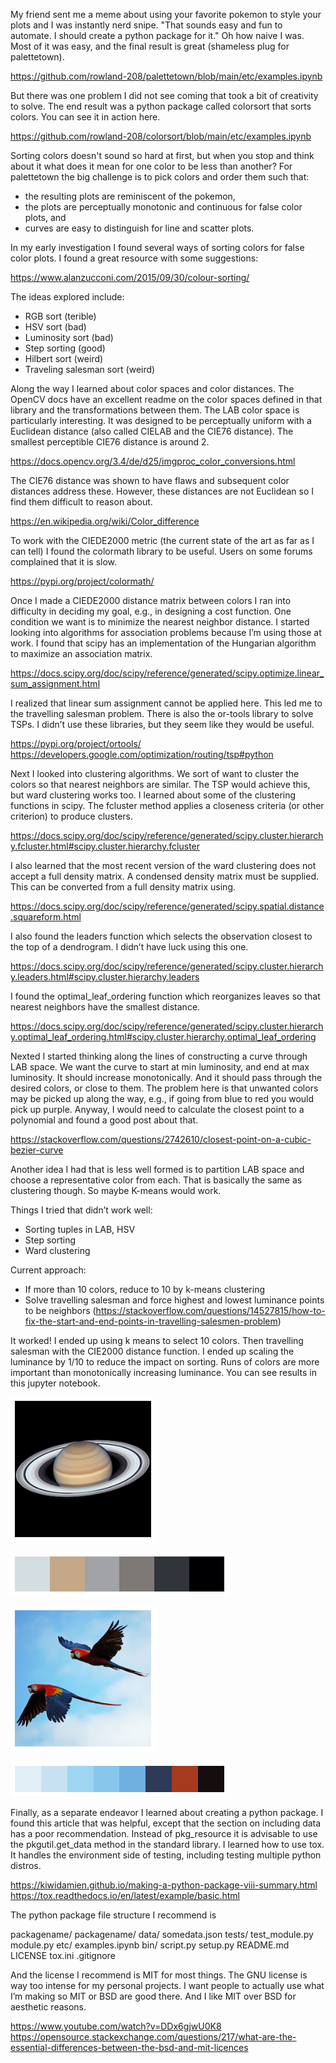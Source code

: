 My friend sent me a meme about using your favorite pokemon to style your plots and I was instantly nerd snipe.
"That sounds easy and fun to automate. I should create a python package for it."
Oh how naive I was.
Most of it was easy, and the final result is great (shameless plug for palettetown).

https://github.com/rowland-208/palettetown/blob/main/etc/examples.ipynb

But there was one problem I did not see coming that took a bit of creativity to solve.
The end result was a python package called colorsort that sorts colors.
You can see it in action here.

https://github.com/rowland-208/colorsort/blob/main/etc/examples.ipynb

Sorting colors doesn't sound so hard at first, but when you stop and think about it what does it mean for one color to be less than another?
For palettetown the big challenge is to pick colors and order them such that:
* the resulting plots are reminiscent of the pokemon,
* the plots are perceptually monotonic and continuous for false color plots, and
* curves are easy to distinguish for line and scatter plots.

In my early investigation I found several ways of sorting colors for false color plots.
I found a great resource with some suggestions:

https://www.alanzucconi.com/2015/09/30/colour-sorting/

The ideas explored include:
* RGB sort (terible)
* HSV sort (bad)
* Luminosity sort (bad)
* Step sorting (good)
* Hilbert sort (weird)
* Traveling salesman sort (weird)

Along the way I learned about color spaces and color distances. The OpenCV docs have an excellent readme on the color spaces defined in that library and the transformations between them. The LAB color space is particularly interesting. It was designed to be perceptually uniform with a Euclidean distance (also called CIELAB and the CIE76 distance). The smallest perceptible CIE76 distance is around 2.

https://docs.opencv.org/3.4/de/d25/imgproc_color_conversions.html

The CIE76 distance was shown to have flaws and subsequent color distances address these. However, these distances are not Euclidean so I find them difficult to reason about.

https://en.wikipedia.org/wiki/Color_difference

To work with the CIEDE2000 metric (the current state of the art as far as I can tell) I found the colormath library to be useful. Users on some forums complained that it is slow.

https://pypi.org/project/colormath/

Once I made a CIEDE2000 distance matrix between colors I ran into difficulty in deciding my goal, e.g., in designing a cost function. One condition we want is to minimize the nearest neighbor distance. I started looking into algorithms for association problems because I’m using those at work. I found that scipy has an implementation of the Hungarian algorithm to maximize an association matrix.

https://docs.scipy.org/doc/scipy/reference/generated/scipy.optimize.linear_sum_assignment.html

I realized that linear sum assignment cannot be applied here. This led me to the travelling salesman problem. There is also the or-tools library to solve TSPs. I didn’t use these libraries, but they seem like they would be useful.

https://pypi.org/project/ortools/
https://developers.google.com/optimization/routing/tsp#python

Next I looked into clustering algorithms. We sort of want to cluster the colors so that nearest neighbors are similar. The TSP would achieve this, but ward clustering works too. I learned about some of the clustering functions in scipy. The fcluster method applies a closeness criteria (or other criterion) to produce clusters.

https://docs.scipy.org/doc/scipy/reference/generated/scipy.cluster.hierarchy.fcluster.html#scipy.cluster.hierarchy.fcluster

I also learned that the most recent version of the ward clustering does not accept a full density matrix. A condensed density matrix must be supplied. This can be converted from a full density matrix using.

https://docs.scipy.org/doc/scipy/reference/generated/scipy.spatial.distance.squareform.html

I also found the leaders function which selects the observation closest to the top of a dendrogram. I didn’t have luck using this one.

https://docs.scipy.org/doc/scipy/reference/generated/scipy.cluster.hierarchy.leaders.html#scipy.cluster.hierarchy.leaders

I found the optimal_leaf_ordering function which reorganizes leaves so that nearest neighbors have the smallest distance.

https://docs.scipy.org/doc/scipy/reference/generated/scipy.cluster.hierarchy.optimal_leaf_ordering.html#scipy.cluster.hierarchy.optimal_leaf_ordering

Nexted I started thinking along the lines of constructing a curve through LAB space. We want the curve to start at min luminosity, and end at max luminosity. It should increase monotonically. And it should pass through the desired colors, or close to them. The problem here is that unwanted colors may be picked up along the way, e.g., if going from blue to red you would pick up purple. Anyway, I would need to calculate the closest point to a polynomial and found a good post about that.

https://stackoverflow.com/questions/2742610/closest-point-on-a-cubic-bezier-curve

Another idea I had that is less well formed is to partition LAB space and choose a representative color from each. That is basically the same as clustering though. So maybe K-means would work.

Things I tried that didn’t work well:
* Sorting tuples in LAB, HSV
* Step sorting
* Ward clustering

Current approach:
* If more than 10 colors, reduce to 10 by k-means clustering
* Solve travelling salesman and force highest and lowest luminance points to be neighbors (https://stackoverflow.com/questions/14527815/how-to-fix-the-start-and-end-points-in-travelling-salesmen-problem)

It worked! I ended up using k means to select 10 colors. Then travelling salesman with the CIE2000 distance function. I ended up scaling the luminance by 1/10 to reduce the impact on sorting. Runs of colors are more important than monotonically increasing luminance. You can see results in this jupyter notebook.

![alt text](_assets/saturn.png)

![alt text](_assets/saturn-colors.png)

![alt text](_assets/parrots.png)

![alt text](_assets/parrots-colors.png)

Finally, as a separate endeavor I learned about creating a python package. I found this article that was helpful, except that the section on including data has a poor recommendation. Instead of pkg_resource it is advisable to use the pkgutil.get_data method in the standard library. I learned how to use tox. It handles the environment side of testing, including testing multiple python distros.

https://kiwidamien.github.io/making-a-python-package-viii-summary.html
https://tox.readthedocs.io/en/latest/example/basic.html

The python package file structure I recommend is

packagename/
	packagename/
		data/
			somedata.json
		tests/
			test_module.py
		module.py
	etc/
		examples.ipynb
	bin/
		script.py
	setup.py
	README.md
	LICENSE
	tox.ini
	.gitignore

And the license I recommend is MIT for most things. The GNU license is way too intense for my personal projects. I want people to actually use what I’m making so MIT or BSD are good there. And I like MIT over BSD for aesthetic reasons.

https://www.youtube.com/watch?v=DDx6gjwU0K8
https://opensource.stackexchange.com/questions/217/what-are-the-essential-differences-between-the-bsd-and-mit-licences



